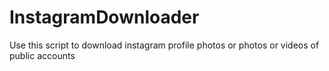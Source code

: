 # InstagramDownloader
Use this script to download instagram profile photos or photos or videos of public accounts
